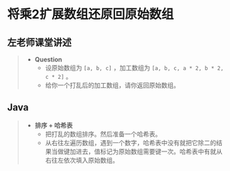 # 将乘2扩展数组还原回原始数组

## 左老师课堂讲述

> - **Question**
>   - 设原始数组为 `[a, b, c]` ，加工数组为 `[a, b, c, a * 2, b * 2, c * 2]` 。
>   - 给你一个打乱后的加工数组，请你返回原始数组。

## Java

> - **排序 + 哈希表**
>   - 把打乱的数组排序。然后准备一个哈希表。
>   - 从右往左遍历数组，遇到一个数字，哈希表中没有就把它除二的结果当做键加进去，值标记为原始数组需要键一次。哈希表中有就从右往左依次填入原始数组。
